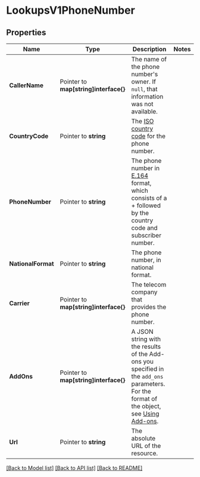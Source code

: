 # LookupsV1PhoneNumber

## Properties

Name | Type | Description | Notes
------------ | ------------- | ------------- | -------------
**CallerName** | Pointer to **map[string]interface{}** | The name of the phone number's owner. If `null`, that information was not available. |
**CountryCode** | Pointer to **string** | The [ISO country code](https://en.wikipedia.org/wiki/ISO_3166-1_alpha-2) for the phone number. |
**PhoneNumber** | Pointer to **string** | The phone number in [E.164](https://www.twilio.com/docs/glossary/what-e164) format, which consists of a + followed by the country code and subscriber number. |
**NationalFormat** | Pointer to **string** | The phone number, in national format. |
**Carrier** | Pointer to **map[string]interface{}** | The telecom company that provides the phone number. |
**AddOns** | Pointer to **map[string]interface{}** | A JSON string with the results of the Add-ons you specified in the `add_ons` parameters. For the format of the object, see [Using Add-ons](https://www.twilio.com/docs/add-ons). |
**Url** | Pointer to **string** | The absolute URL of the resource. |

[[Back to Model list]](../README.md#documentation-for-models) [[Back to API list]](../README.md#documentation-for-api-endpoints) [[Back to README]](../README.md)



